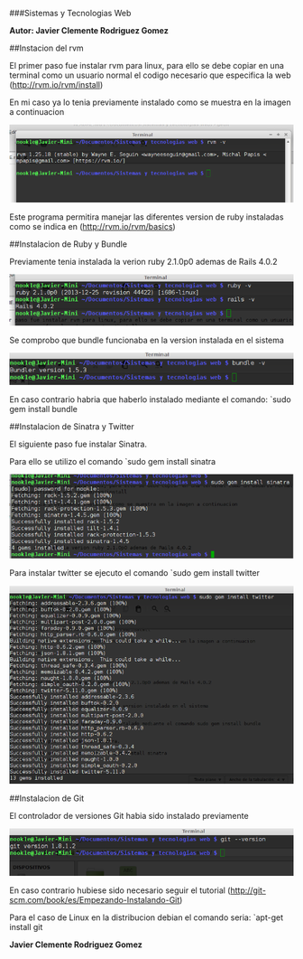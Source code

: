 ###Sistemas y Tecnologias Web

**Autor: Javier Clemente Rodriguez Gomez**


##Instacion del rvm

El primer paso fue instalar rvm para linux, para ello se debe copiar en una terminal como un usuario normal el codigo necesario que especifica la web (http://rvm.io/rvm/install)

En mi caso ya lo tenia previamente instalado como se muestra en la imagen a continuacion

![Alt text](https://raw.githubusercontent.com/alu0100505023/tarea-inicial-stw/master/img/rvm.png)

Este programa permitira manejar las diferentes version de ruby instaladas como se indica en (http://rvm.io/rvm/basics)


##Instalacion de Ruby y Bundle

Previamente tenia instalada la verion ruby 2.1.0p0 ademas de Rails 4.0.2

![Alt text](https://raw.githubusercontent.com/alu0100505023/tarea-inicial-stw/master/img/ruby.png)


Se comprobo que bundle funcionaba en la version instalada en el sistema

![Alt text](https://raw.githubusercontent.com/alu0100505023/tarea-inicial-stw/master/img/bundle.png)


En caso contrario habria que haberlo instalado mediante el comando: 
`sudo gem install bundle

##Instalacion de Sinatra y Twitter

El siguiente paso fue instalar Sinatra. 

Para ello se utilizo el comando `sudo gem install sinatra

![Alt text](https://raw.githubusercontent.com/alu0100505023/tarea-inicial-stw/master/img/sinatra.png)


Para instalar twitter se ejecuto el comando `sudo gem install twitter

![Alt text](https://raw.githubusercontent.com/alu0100505023/tarea-inicial-stw/master/img/twitter.png)


##Instalacion de Git

El controlador de versiones Git habia sido instalado previamente

![Alt text](https://raw.githubusercontent.com/alu0100505023/tarea-inicial-stw/master/img/git.png)

En caso contrario hubiese sido necesario seguir el tutorial (http://git-scm.com/book/es/Empezando-Instalando-Git)

Para el caso de Linux en la distribucion debian el comando seria: 
`apt-get install git

**Javier Clemente Rodriguez Gomez**


